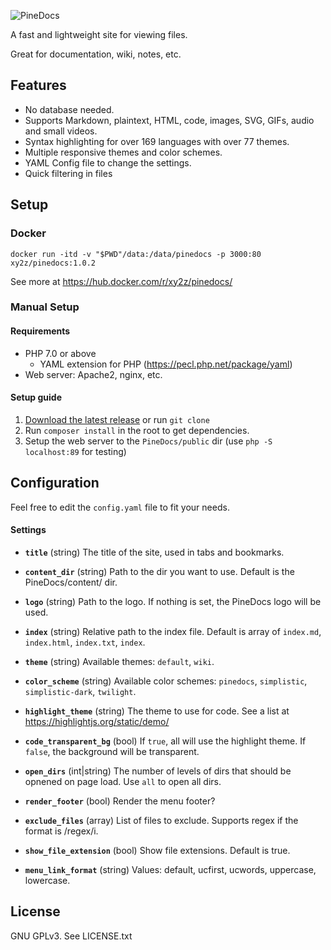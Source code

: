 ![PineDocs](https://i.imgur.com/SYD43GK.png)

A fast and lightweight site for viewing files.

Great for documentation, wiki, notes, etc.

## Features
- No database needed.
- Supports Markdown, plaintext, HTML, code, images, SVG, GIFs, audio and small videos.
- Syntax highlighting for over 169 languages with over 77 themes.
- Multiple responsive themes and color schemes.
- YAML Config file to change the settings.
- Quick filtering in files


## Setup
### Docker
`docker run -itd -v "$PWD"/data:/data/pinedocs -p 3000:80 xy2z/pinedocs:1.0.2`

See more at https://hub.docker.com/r/xy2z/pinedocs/

### Manual Setup
#### Requirements
- PHP 7.0 or above
	- YAML extension for PHP (https://pecl.php.net/package/yaml)
- Web server: Apache2, nginx, etc.


#### Setup guide
1. [Download the latest release](https://github.com/xy2z/PineDocs/releases) or run `git clone`
1. Run `composer install` in the root to get dependencies.
1. Setup the web server to the `PineDocs/public` dir (use `php -S localhost:89` for testing)


## Configuration
Feel free to edit the `config.yaml` file to fit your needs.


#### Settings
- **`title`**  (string) The title of the site, used in tabs and bookmarks.

- **`content_dir`** (string) Path to the dir you want to use. Default is the PineDocs/content/ dir.

- **`logo`** (string) Path to the logo. If nothing is set, the PineDocs logo will be used.

- **`index`** (string) Relative path to the index file. Default is array of `index.md`, `index.html`, `index.txt`, `index`.

- **`theme`** (string) Available themes: `default`, `wiki`.

- **`color_scheme`** (string) Available color schemes: `pinedocs`, `simplistic`, `simplistic-dark`, `twilight`.

- **`highlight_theme`** (string) The theme to use for code. See a list at https://highlightjs.org/static/demo/

- **`code_transparent_bg`** (bool) If `true`, all  will use the highlight theme. If `false`, the background will be transparent.

- **`open_dirs`** (int|string) The number of levels of dirs that should be opnened on page load. Use `all` to open all dirs.

- **`render_footer`** (bool) Render the menu footer?

- **`exclude_files`** (array) List of files to exclude. Supports regex if the format is /regex/i.

- **`show_file_extension`** (bool) Show file extensions. Default is true.

- **`menu_link_format`** (string) Values: default, ucfirst, ucwords, uppercase, lowercase.


## License
GNU GPLv3. See LICENSE.txt
